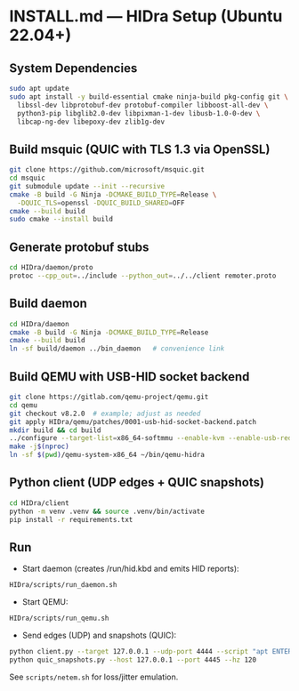 # INSTALL.md — HIDra Setup (Ubuntu 22.04+)

## System Dependencies
```bash
sudo apt update
sudo apt install -y build-essential cmake ninja-build pkg-config git \
  libssl-dev libprotobuf-dev protobuf-compiler libboost-all-dev \
  python3-pip libglib2.0-dev libpixman-1-dev libusb-1.0-0-dev \
  libcap-ng-dev libepoxy-dev zlib1g-dev
```

## Build msquic (QUIC with TLS 1.3 via OpenSSL)
```bash
git clone https://github.com/microsoft/msquic.git
cd msquic
git submodule update --init --recursive
cmake -B build -G Ninja -DCMAKE_BUILD_TYPE=Release \
  -DQUIC_TLS=openssl -DQUIC_BUILD_SHARED=OFF
cmake --build build
sudo cmake --install build
```

## Generate protobuf stubs
```bash
cd HIDra/daemon/proto
protoc --cpp_out=../include --python_out=../../client remoter.proto
```

## Build daemon
```bash
cd HIDra/daemon
cmake -B build -G Ninja -DCMAKE_BUILD_TYPE=Release
cmake --build build
ln -sf build/daemon ../bin_daemon   # convenience link
```

## Build QEMU with USB-HID socket backend
```bash
git clone https://gitlab.com/qemu-project/qemu.git
cd qemu
git checkout v8.2.0  # example; adjust as needed
git apply HIDra/qemu/patches/0001-usb-hid-socket-backend.patch
mkdir build && cd build
../configure --target-list=x86_64-softmmu --enable-kvm --enable-usb-redir
make -j$(nproc)
ln -sf $(pwd)/qemu-system-x86_64 ~/bin/qemu-hidra
```

## Python client (UDP edges + QUIC snapshots)
```bash
cd HIDra/client
python -m venv .venv && source .venv/bin/activate
pip install -r requirements.txt
```

## Run
- Start daemon (creates /run/hid.kbd and emits HID reports):
```bash
HIDra/scripts/run_daemon.sh
```
- Start QEMU:
```bash
HIDra/scripts/run_qemu.sh
```
- Send edges (UDP) and snapshots (QUIC):
```bash
python client.py --target 127.0.0.1 --udp-port 4444 --script "apt ENTER"
python quic_snapshots.py --host 127.0.0.1 --port 4445 --hz 120
```

See `scripts/netem.sh` for loss/jitter emulation.
